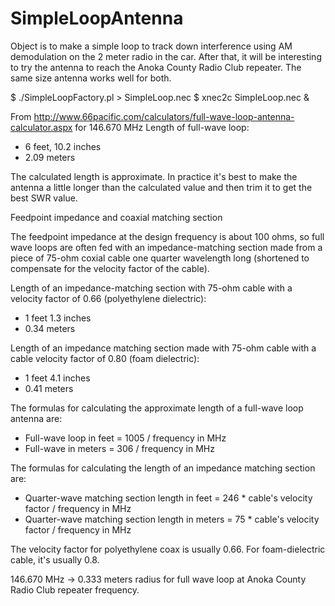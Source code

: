 # SimpleLoopAntenna

Object is to make a simple loop to track down interference using AM
demodulation on the 2 meter radio in the car.  After that, it will be
interesting to try the antenna to reach the Anoka County Radio Club repeater.
The same size antenna works well for both.

$ ./SimpleLoopFactory.pl > SimpleLoop.nec 
$ xnec2c SimpleLoop.nec &

From http://www.66pacific.com/calculators/full-wave-loop-antenna-calculator.aspx for 146.670 MHz
  Length of full-wave loop:
  * 6 feet, 10.2 inches
  * 2.09 meters

  The calculated length is approximate. In practice it's best to make the
  antenna a little longer than the calculated value and then trim it to get the
  best SWR value.

 Feedpoint impedance and coaxial matching section

 The feedpoint impedance at the design frequency is about 100 ohms, so full
 wave loops are often fed with an impedance-matching section made from a
 piece of 75-ohm coxial cable one quarter wavelength long (shortened to
 compensate for the velocity factor of the cable).

 Length of an impedance-matching section with 75-ohm cable with a velocity
 factor of 0.66 (polyethylene dielectric):

 * 1 feet 1.3 inches
 * 0.34 meters

 Length of an impedance matching section made with 75-ohm cable with a cable
 velocity factor of 0.80 (foam dielectric):

 * 1 feet 4.1 inches
 * 0.41 meters

 The formulas for calculating the approximate length of a full-wave loop antenna are:
 * Full-wave loop in feet = 1005 / frequency in MHz
 * Full-wave in meters = 306 / frequency in MHz

 The formulas for calculating the length of an impedance matching section are:
 * Quarter-wave matching section length in feet = 246 * cable's velocity factor / frequency in MHz
 * Quarter-wave matching section length in meters = 75 * cable's velocity factor / frequency in MHz

 The velocity factor for polyethylene coax is usually 0.66. For foam-dielectric cable, it's usually 0.8.

146.670 MHz -> 0.333 meters radius for full wave loop at Anoka County Radio Club repeater frequency.
